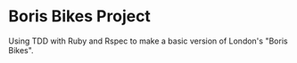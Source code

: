 <h1> Boris Bikes Project </h1>

Using TDD with Ruby and Rspec to make a basic version of London's "Boris Bikes". 
